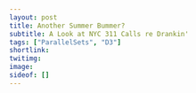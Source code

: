```yaml
---
layout: post
title: Another Summer Bummer?
subtitle: A Look at NYC 311 Calls re Drankin'
tags: ["ParallelSets", "D3"]
shortlink: 
twitimg: 
image: 
sideof: []
---
```

